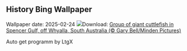## History Bing Wallpaper
Wallpaper date: 2025-02-24
![](https://www.bing.com/th?id=OHR.GiantCuttlefish_EN-IN9002970798_UHD.jpg&w=1000)Download: [Group of giant cuttlefish in Spencer Gulf, off Whyalla, South Australia (© Gary Bell/Minden Pictures)](https://www.bing.com/th?id=OHR.GiantCuttlefish_EN-IN9002970798_UHD.jpg)

Auto get programm by LtgX
